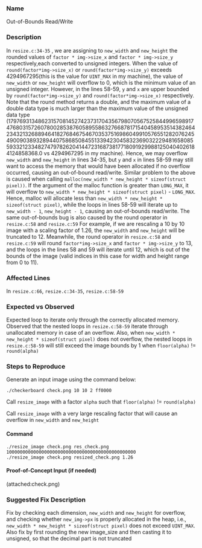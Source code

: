 ### Name
Out-of-Bounds Read/Write

### Description
In `resize.c:34-35` , we are assigning to `new_width` and `new_height`  the rounded values of `factor * img->size_x` and `factor * img->size_y` respectively,each converted to unsigned integers. When the value of `round(factor*img->size_x)` or `round(factor*img->size_y)` exceeds 4294967295(this is the value for `UINT_MAX` in my machine), the value of `new_width` or `new_height` will overflow to 0, which is the minimum value of an unsigned integer. However, in the lines 58-59, `y` and `x` are upper bounded by `round(factor*img->size_y)` and `round(factor*img->size_x)` respectively. Note that the round method returns a double, and the maximum value of a double data type is much larger than the maximum value of the unsigned data type (179769313486231570814527423731704356798070567525844996598917476803157260780028538760589558632766878171540458953514382464234321326889464182768467546703537516986049910576551282076245490090389328944075868508455133942304583236903222948165808559332123348274797826204144723168738177180919299881250404026184124858368.0 vs 4294967295 in my machine). Hence, we may overflow `new_width` and `new_height` in lines 34-35, but `y` and `x` in lines 58-59 may still want to access the memory that would have been allocated if no overflow occurred, causing an out-of-bound read/write. 
Similar problem to the above is caused when calling `malloc(new_width * new_height * sizeof(struct pixel))`. If the argument of the malloc function is greater than `LONG_MAX`, it will overflow to `new_width * new_height * sizeof(struct pixel)` - `LONG_MAX`. Hence, malloc will allocate less than `new_width * new_height * sizeof(struct pixel)`, while the loops in lines 58-59 will iterate up to `new_width - 1`, `new_height - 1`, causing an out-of-bounds read/write. 
The same out-of-bounds bug is also caused by the round operator in `resize.c:58` and `resize.c:59` For example, if we are rescaling a 10 by 10 image with a scaling factor of 1.26, the `new_width` and `new_height` will be truncated to 12. Meanwhile, the round operator in `resize.c:58` and `resize.c:59` will round `factor*img->size_x` and `factor * img->size_y` to 13, and the loops in the lines 58 and 59 will iterate until 12, which is out of the bounds of the image (valid indices in this case for width and height range from 0 to 11).

### Affected Lines
In `resize.c:66`, `resize.c:34-35`, `resize.c:58-59`

### Expected vs Observed
Expected loop to iterate only through the correctly allocated memory. Observed that the nested loops in `resize.c:58-59` iterate through unallocated memory in case of an overflow. Also, when `new_width * new_height * sizeof(struct pixel)` does not overflow, the nested loops in `resize.c:58-59` will still exceed the image bounds by 1 when `floor(alpha)` != `round(alpha)`

### Steps to Reproduce
Generate an input image using the command below:
```
./checkerboard check.png 10 10 2 ff0000
```
Call `resize_image` with a factor `alpha` such that `floor(alpha)` != `round(alpha)`

Call `resize_image` with a very large rescaling factor that will cause an overflow in  `new_width` and `new_height`

#### Command

```
./resize_image check.png res_check.png 100000000000000000000000000000000000000000000000
./resize_image check.png resized_check.png 1.26
```
#### Proof-of-Concept Input (if needed)
(attached:check.png)

### Suggested Fix Description
Fix by checking each dimension, `new_width` and `new_height` for overflow, and checking whether `new_img->px` is properly allocated in the heap, i.e., `new_width * new_height * sizeof(struct pixel)` does not exceed `UINT_MAX`. Also fix by first rounding the new image_size and then casting it to unsigned, so that the decimal part is not truncated